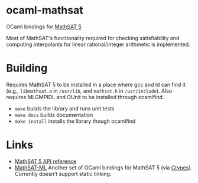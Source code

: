 ocaml-mathsat
=============

OCaml bindings for [MathSAT 5](http://mathsat.fbk.eu/)

Most of MathSAT's functionality required for checking satisfiability and
computing interpolants for linear rational/integer arithmetic is implemented.

Building
========

Requires MathSAT 5 to be installed in a place where gcc and ld can find it (e.g., `libmathsat.a` in `/usr/lib`, and `mathsat.h` in `/usr/include`). Also requires MLGMPIDL and OUnit to be installed through ocamlfind.
* `make` builds the library and runs unit tests
* `make docs` builds documentation
* `make install` installs the library though ocamlfind

Links
=====
* [MathSAT 5 API reference](http://mathsat.fbk.eu/apireference.html)
* [MathSAT-ML](http://mathsat.fbk.eu/apireference.html)
  Another set of OCaml bindings for MathSAT 5 (via [Ctypes](https://github.com/ocamllabs/ocaml-ctypes)).  Currently doesn't support static linking.
